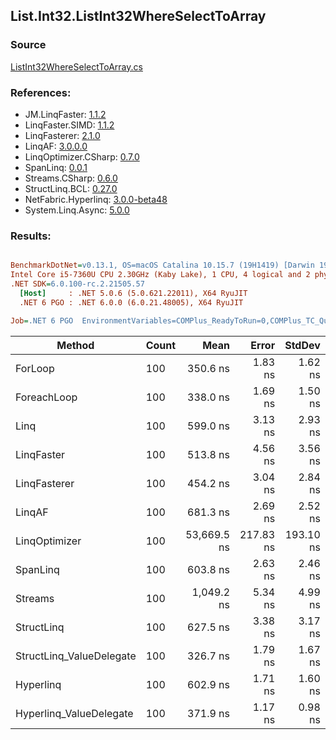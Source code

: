 ﻿## List.Int32.ListInt32WhereSelectToArray

### Source
[ListInt32WhereSelectToArray.cs](../LinqBenchmarks/List/Int32/ListInt32WhereSelectToArray.cs)

### References:
- JM.LinqFaster: [1.1.2](https://www.nuget.org/packages/JM.LinqFaster/1.1.2)
- LinqFaster.SIMD: [1.1.2](https://www.nuget.org/packages/LinqFaster.SIMD/1.0.3)
- LinqFasterer: [2.1.0](https://www.nuget.org/packages/LinqFasterer/2.1.0)
- LinqAF: [3.0.0.0](https://www.nuget.org/packages/LinqAF/3.0.0.0)
- LinqOptimizer.CSharp: [0.7.0](https://www.nuget.org/packages/LinqOptimizer.CSharp/0.7.0)
- SpanLinq: [0.0.1](https://www.nuget.org/packages/SpanLinq/0.0.1)
- Streams.CSharp: [0.6.0](https://www.nuget.org/packages/Streams.CSharp/0.6.0)
- StructLinq.BCL: [0.27.0](https://www.nuget.org/packages/StructLinq/0.27.0)
- NetFabric.Hyperlinq: [3.0.0-beta48](https://www.nuget.org/packages/NetFabric.Hyperlinq/3.0.0-beta48)
- System.Linq.Async: [5.0.0](https://www.nuget.org/packages/System.Linq.Async/5.0.0)

### Results:
``` ini

BenchmarkDotNet=v0.13.1, OS=macOS Catalina 10.15.7 (19H1419) [Darwin 19.6.0]
Intel Core i5-7360U CPU 2.30GHz (Kaby Lake), 1 CPU, 4 logical and 2 physical cores
.NET SDK=6.0.100-rc.2.21505.57
  [Host]     : .NET 5.0.6 (5.0.621.22011), X64 RyuJIT
  .NET 6 PGO : .NET 6.0.0 (6.0.21.48005), X64 RyuJIT

Job=.NET 6 PGO  EnvironmentVariables=COMPlus_ReadyToRun=0,COMPlus_TC_QuickJitForLoops=1,COMPlus_TieredPGO=1  Runtime=.NET 6.0  

```
|                   Method | Count |        Mean |     Error |    StdDev |          Ratio | RatioSD |   Gen 0 | Allocated |
|------------------------- |------ |------------:|----------:|----------:|---------------:|--------:|--------:|----------:|
|                  ForLoop |   100 |    350.6 ns |   1.83 ns |   1.62 ns |       baseline |         |  0.4244 |     888 B |
|              ForeachLoop |   100 |    338.0 ns |   1.69 ns |   1.50 ns |   1.04x faster |   0.01x |  0.4244 |     888 B |
|                     Linq |   100 |    599.0 ns |   3.13 ns |   2.93 ns |   1.71x slower |   0.01x |  0.4015 |     840 B |
|               LinqFaster |   100 |    513.8 ns |   4.56 ns |   3.56 ns |   1.47x slower |   0.01x |  0.4244 |     888 B |
|             LinqFasterer |   100 |    454.2 ns |   3.04 ns |   2.84 ns |   1.29x slower |   0.01x |  0.4320 |     904 B |
|                   LinqAF |   100 |    681.3 ns |   2.69 ns |   2.52 ns |   1.94x slower |   0.01x |  0.4091 |     856 B |
|            LinqOptimizer |   100 | 53,669.5 ns | 217.83 ns | 193.10 ns | 153.10x slower |   0.78x | 15.0757 |  31,571 B |
|                 SpanLinq |   100 |    603.8 ns |   2.63 ns |   2.46 ns |   1.72x slower |   0.01x |  0.4244 |     888 B |
|                  Streams |   100 |  1,049.2 ns |   5.34 ns |   4.99 ns |   2.99x slower |   0.02x |  0.6695 |   1,400 B |
|               StructLinq |   100 |    627.5 ns |   3.38 ns |   3.17 ns |   1.79x slower |   0.01x |  0.1602 |     336 B |
| StructLinq_ValueDelegate |   100 |    326.7 ns |   1.79 ns |   1.67 ns |   1.07x faster |   0.01x |  0.1144 |     240 B |
|                Hyperlinq |   100 |    602.9 ns |   1.71 ns |   1.60 ns |   1.72x slower |   0.01x |  0.1144 |     240 B |
|  Hyperlinq_ValueDelegate |   100 |    371.9 ns |   1.17 ns |   0.98 ns |   1.06x slower |   0.01x |  0.1144 |     240 B |

